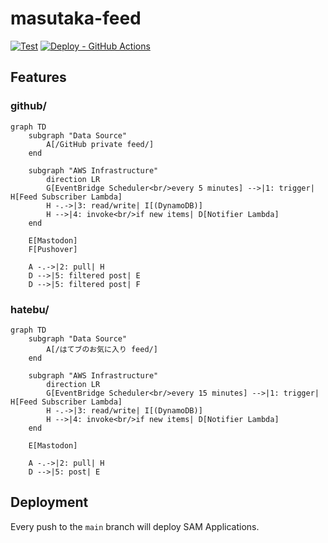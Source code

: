 # masutaka-feed

[![Test](https://github.com/masutaka/masutaka-feed/actions/workflows/test.yml/badge.svg?branch=main)][Test]
[![Deploy - GitHub Actions](https://github.com/masutaka/masutaka-feed/actions/workflows/deploy.yml/badge.svg?branch=main)][deploy]

[Test]: https://github.com/masutaka/masutaka-feed/actions/workflows/test.yml?query=branch%3Amain
[deploy]: https://github.com/masutaka/masutaka-feed/actions/workflows/deploy.yml?query=branch%3Amain

## Features

### github/

```mermaid
graph TD
    subgraph "Data Source"
        A[/GitHub private feed/]
    end

    subgraph "AWS Infrastructure"
        direction LR
        G[EventBridge Scheduler<br/>every 5 minutes] -->|1: trigger| H[Feed Subscriber Lambda]
        H -.->|3: read/write| I[(DynamoDB)]
        H -->|4: invoke<br/>if new items| D[Notifier Lambda]
    end

    E[Mastodon]
    F[Pushover]

    A -.->|2: pull| H
    D -->|5: filtered post| E
    D -->|5: filtered post| F
```

### hatebu/

```mermaid
graph TD
    subgraph "Data Source"
        A[/はてブのお気に入り feed/]
    end

    subgraph "AWS Infrastructure"
        direction LR
        G[EventBridge Scheduler<br/>every 15 minutes] -->|1: trigger| H[Feed Subscriber Lambda]
        H -.->|3: read/write| I[(DynamoDB)]
        H -->|4: invoke<br/>if new items| D[Notifier Lambda]
    end

    E[Mastodon]

    A -.->|2: pull| H
    D -->|5: post| E
```

## Deployment

Every push to the `main` branch will deploy SAM Applications.
